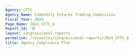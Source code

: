 ```yaml
---
Agency: CFTC
Agency_Name: Commodity Futures Trading Commission
Fiscal_Year: 2024
Page_Name: 2024_CFTC_8
Report_Id: '8'
layout: congressional-reports
permalink: /resources/congressional-reports/2024_CFTC_8
title: Agency Compliance Plan
---
```

